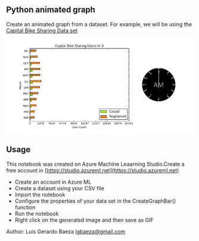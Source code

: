 ## Python animated graph

Create an animated graph from a dataset. For example, we will be using the [Capital Bike Sharing Data set](https://archive.ics.uci.edu/ml/datasets/bike+sharing+dataset)

![animated graph](https://github.com/lgbaeza/py-animated-graph/blob/master/bike_sample.gif?raw=true)

## Usage

This notebook was created on Azure Machine Leaarning Studio.Create a free account in [https://studio.azureml.net](https://studio.azureml.net)

* Create an account in Azure ML
* Create a dataset using your CSV file
* Import the notebook
* Configure the properties of your data set in the CreateGraphBar() function
* Run the notebook
* Right click on the generated image and then save as GIF

Author: Luis Gerardo Baeza
lgbaeza@gmail.com